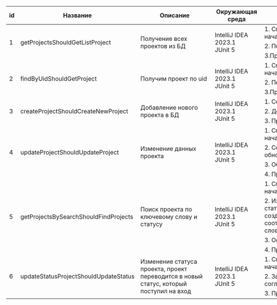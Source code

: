 <table style="table-layout: fixed; width: 1500px">
<thead>
  <tr>
    <th>id</th>
    <th>Название</th>
    <th>Описание</th>
    <th>Окружающая среда</th>
    <th>Шаги</th>
    <th>Ожидаемый результат</th>
    <th>Фактический результат</th>
    <th>Статус</th>
  </tr>
</thead>
<tbody>
  <tr>
    <td rowspan="3">1</td>
    <td rowspan="3">getProjectsShouldGetListProject</td>
    <td rowspan="3">Получение всех проектов из БД</td>
    <td rowspan="3">IntelliJ IDEA 2023.1<br>JUnit 5</td>
    <td>1. Сгенерировать и записать начальные данные в БД</td>
    <td rowspan="3">Получим все записи из БД</td>
    <td rowspan="3">Получены все записи из БД в виде List&lt;ProjectOutDTO&gt;</td>
    <td rowspan="3">Успешно</td>
  </tr>
  <tr>
    <td>2. Получить записи из БД</td>
  </tr>
  <tr>
    <td>3.Проверить результат</td>
  </tr>
  <tr>
    <td rowspan="3">2</td>
    <td rowspan="3">findByUidShouldGetProject</td>
    <td rowspan="3">Получим проект по uid</td>
    <td rowspan="3">IntelliJ IDEA 2023.1<br>JUnit 5<br></td>
    <td>1. Сгенерировать и записать начальные данные в БД</td>
    <td rowspan="3">Получим проект по uid</td>
    <td rowspan="3">Проект получен</td>
    <td rowspan="3">Успешно</td>
  </tr>
  <tr>
    <td>2. Получить проект по его uid</td>
  </tr>
  <tr>
    <td>3.Проверить результат</td>
  </tr>
  <tr>
    <td rowspan="3">3</td>
    <td rowspan="3">createProjectShouldCreateNewProject</td>
    <td rowspan="3">Добавление нового проекта в БД</td>
    <td rowspan="3">IntelliJ IDEA 2023.1<br>JUnit 5 </td>
    <td> 1. Создать модель проекта</td>
    <td rowspan="3">В БД должен быть добавлен новый проект</td>
    <td rowspan="3">Новый проект добавлен в БД</td>
    <td rowspan="3">Успешно</td>
  </tr>
  <tr>
    <td>2. Добавить проект</td>
  </tr>
  <tr>
    <td>3. Проверить результат</td>
  </tr>
  <tr>
    <td rowspan="4">4</td>
    <td rowspan="4">updateProjectShouldUpdateProject</td>
    <td rowspan="4">Изменение данных проекта</td>
    <td rowspan="4">IntelliJ IDEA 2023.1<br>JUnit 5</td>
    <td>1. Сгенерировать и записать начальные данные в БД</td>
    <td rowspan="4">Данные проекта должны быть обновлены</td>
    <td rowspan="4">Данные проекта обновлены</td>
    <td rowspan="4">Успешно</td>
  </tr>
  <tr>
    <td>2. Создать модель с обновленными данными о проекте</td>
  </tr>
  <tr>
    <td>3. Обновить данные</td>
  </tr>
  <tr>
    <td>4. Проверить результат</td>
  </tr>
  <tr>
    <td rowspan="4">5</td>
    <td rowspan="4">getProjectsBySearchShouldFindProjects</td>
    <td rowspan="4">Поиск проекта по ключевому слову и статусу</td>
    <td rowspan="4">IntelliJ IDEA 2023.1<br>JUnit 5</td>
    <td>1. Сгенерировать и записать начальные данные в БД</td>
    <td rowspan="4">Должны быть получены проекты подпадающие под критерии поиска</td>
    <td rowspan="4">Проекты найдены, поиск выдал только соответствующие критериям поиска проекты</td>
    <td rowspan="4">Успешно</td>
  </tr>
  <tr>
    <td>2. Изменить наименование и статусы у нескольких из ранее созданных проектов, что бы они соответствовали ключевому слову и статусам для поиска</td>
  </tr>
  <tr>
    <td>3. Осуществить поиск</td>
  </tr>
  <tr>
    <td>4. Проверить результат</td>
  </tr>
  <tr>
    <td rowspan="3">6</td>
    <td rowspan="3">updateStatusProjectShouldUpdateStatus</td>
    <td rowspan="3">Изменение статуса проекта, проект переводится в новый статус, который поступил на вход</td>
    <td rowspan="3">IntelliJ IDEA 2023.1<br>JUnit 5</td>
    <td>1. Сгенерировать и записать начальные данные в БД</td>
    <td rowspan="3">Должен изменить статус проекта на заданный</td>
    <td rowspan="3">Значение статуса было изменено</td>
    <td rowspan="3">Успешно</td>
  </tr>
  <tr>
    <td>2. Задать проекту новый статус согласно условию перехода</td>
  </tr>
  <tr>
    <td>3. Проверить результат</td>
  </tr>
</tbody>
</table>